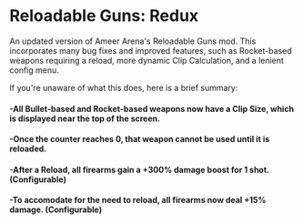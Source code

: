 # Reloadable Guns: Redux
An updated version of Ameer Arena's Reloadable Guns mod. This incorporates many bug fixes and improved features, such as Rocket-based weapons requiring a reload, more dynamic Clip Calculation, and a lenient config menu.

If you're unaware of what this does, here is a brief summary:

#### -All Bullet-based and Rocket-based weapons now have a Clip Size, which is displayed near the top of the screen.
#### -Once the counter reaches 0, that weapon cannot be used until it is reloaded.
#### -After a Reload, all firearms gain a +300% damage boost for 1 shot. (Configurable)
#### -To accomodate for the need to reload, all firearms now deal +15% damage. (Configurable)
